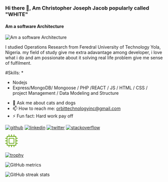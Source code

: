 

### Hi there 👋, Am Christopher Joseph Jacob popularly called "WHITE" 
#### Am a software Architecture 
![Am a software Architecture ](https://media-exp1.licdn.com/dms/image/C5603AQGaxKxJNOFyyA/profile-displayphoto-shrink_200_200/0/1648035728330?e=1662595200&v=beta&t=Oe6xHBHbCiU56HsPMOLLHEynasKxzpUOx3EcArQ4ZvM)

I studied Operations Research from Feredral University of Technology Yola, Nigeria. my field of study give me extra adavantage among developer, i love what i do and am possionate about it solving real life problem give me sense of fulfilment.

#Skills: 
* 
* Nodejs 
* Express/MongoDB/  Mongoose / PHP /REACT / JS / HTML / CSS / project Management / Data Modeling and Structure 

- 💬 Ask me about cats and dogs 
- 📫 How to reach me: orbittechnologyinc@gmail.com 
- ⚡ Fun fact: Hard work pay off 


[<img src='https://cdn.jsdelivr.net/npm/simple-icons@3.0.1/icons/github.svg' alt='github' height='40'>](https://github.com/X10TION)  [<img src='https://cdn.jsdelivr.net/npm/simple-icons@3.0.1/icons/linkedin.svg' alt='linkedin' height='40'>](https://www.linkedin.com/in/https://www.linkedin.com/in/joseph-christopher-515652235?lipi=urn%3Ali%3Apage%3Ad_flagship3_profile_view_base_contact_details%3BRxmPlLyXSzqFGZCtTmfxxw%3D%3D/)  [<img src='https://cdn.jsdelivr.net/npm/simple-icons@3.0.1/icons/twitter.svg' alt='twitter' height='40'>](https://twitter.com/@white_christx)  [<img src='https://cdn.jsdelivr.net/npm/simple-icons@3.0.1/icons/stackoverflow.svg' alt='stackoverflow' height='40'>](https://stackoverflow.com/users/15001782)  

<a href='https://docs.github.com/en/developers'><img src='https://raw.githubusercontent.com/acervenky/animated-github-badges/master/assets/devbadge.gif' width='40' height='40'></a> 

[![trophy](https://github-profile-trophy.vercel.app/?username=X10TION)](https://github.com/ryo-ma/github-profile-trophy)

![GitHub metrics](https://metrics.lecoq.io/X10TION)  

![GitHub streak stats](https://github-readme-streak-stats.herokuapp.com/?user=X10TION)  


